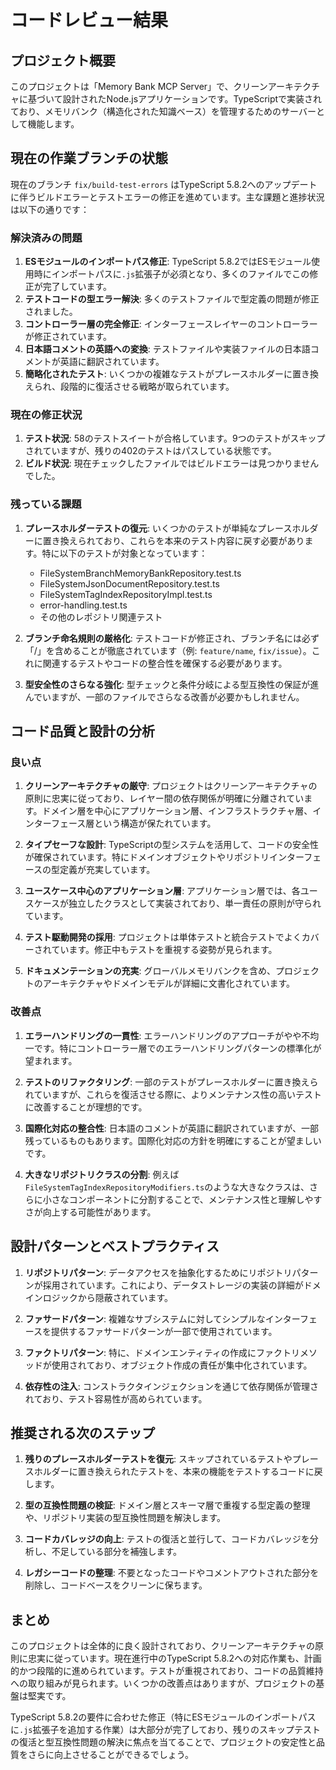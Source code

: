# コードレビュー結果

## プロジェクト概要

このプロジェクトは「Memory Bank MCP Server」で、クリーンアーキテクチャに基づいて設計されたNode.jsアプリケーションです。TypeScriptで実装されており、メモリバンク（構造化された知識ベース）を管理するためのサーバーとして機能します。

## 現在の作業ブランチの状態

現在のブランチ `fix/build-test-errors` はTypeScript 5.8.2へのアップデートに伴うビルドエラーとテストエラーの修正を進めています。主な課題と進捗状況は以下の通りです：

### 解決済みの問題

1. **ESモジュールのインポートパス修正**: TypeScript 5.8.2ではESモジュール使用時にインポートパスに`.js`拡張子が必須となり、多くのファイルでこの修正が完了しています。
2. **テストコードの型エラー解決**: 多くのテストファイルで型定義の問題が修正されました。
3. **コントローラー層の完全修正**: インターフェースレイヤーのコントローラーが修正されています。
4. **日本語コメントの英語への変換**: テストファイルや実装ファイルの日本語コメントが英語に翻訳されています。
5. **簡略化されたテスト**: いくつかの複雑なテストがプレースホルダーに置き換えられ、段階的に復活させる戦略が取られています。

### 現在の修正状況

1. **テスト状況**: 58のテストスイートが合格しています。9つのテストがスキップされていますが、残りの402のテストはパスしている状態です。
2. **ビルド状況**: 現在チェックしたファイルではビルドエラーは見つかりませんでした。

### 残っている課題

1. **プレースホルダーテストの復元**: いくつかのテストが単純なプレースホルダーに置き換えられており、これらを本来のテスト内容に戻す必要があります。特に以下のテストが対象となっています：
   - FileSystemBranchMemoryBankRepository.test.ts
   - FileSystemJsonDocumentRepository.test.ts
   - FileSystemTagIndexRepositoryImpl.test.ts
   - error-handling.test.ts
   - その他のレポジトリ関連テスト

2. **ブランチ命名規則の厳格化**: テストコードが修正され、ブランチ名には必ず「/」を含めることが徹底されています（例: `feature/name`, `fix/issue`）。これに関連するテストやコードの整合性を確保する必要があります。

3. **型安全性のさらなる強化**: 型チェックと条件分岐による型互換性の保証が進んでいますが、一部のファイルでさらなる改善が必要かもしれません。

## コード品質と設計の分析

### 良い点

1. **クリーンアーキテクチャの厳守**: プロジェクトはクリーンアーキテクチャの原則に忠実に従っており、レイヤー間の依存関係が明確に分離されています。ドメイン層を中心にアプリケーション層、インフラストラクチャ層、インターフェース層という構造が保たれています。

2. **タイプセーフな設計**: TypeScriptの型システムを活用して、コードの安全性が確保されています。特にドメインオブジェクトやリポジトリインターフェースの型定義が充実しています。

3. **ユースケース中心のアプリケーション層**: アプリケーション層では、各ユースケースが独立したクラスとして実装されており、単一責任の原則が守られています。

4. **テスト駆動開発の採用**: プロジェクトは単体テストと統合テストでよくカバーされています。修正中もテストを重視する姿勢が見られます。

5. **ドキュメンテーションの充実**: グローバルメモリバンクを含め、プロジェクトのアーキテクチャやドメインモデルが詳細に文書化されています。

### 改善点

1. **エラーハンドリングの一貫性**: エラーハンドリングのアプローチがやや不均一です。特にコントローラー層でのエラーハンドリングパターンの標準化が望まれます。

2. **テストのリファクタリング**: 一部のテストがプレースホルダーに置き換えられていますが、これらを復活させる際に、よりメンテナンス性の高いテストに改善することが理想的です。

3. **国際化対応の整合性**: 日本語のコメントが英語に翻訳されていますが、一部残っているものもあります。国際化対応の方針を明確にすることが望ましいです。

4. **大きなリポジトリクラスの分割**: 例えば`FileSystemTagIndexRepositoryModifiers.ts`のような大きなクラスは、さらに小さなコンポーネントに分割することで、メンテナンス性と理解しやすさが向上する可能性があります。

## 設計パターンとベストプラクティス

1. **リポジトリパターン**: データアクセスを抽象化するためにリポジトリパターンが採用されています。これにより、データストレージの実装の詳細がドメインロジックから隠蔽されています。

2. **ファサードパターン**: 複雑なサブシステムに対してシンプルなインターフェースを提供するファサードパターンが一部で使用されています。

3. **ファクトリパターン**: 特に、ドメインエンティティの作成にファクトリメソッドが使用されており、オブジェクト作成の責任が集中化されています。

4. **依存性の注入**: コンストラクタインジェクションを通じて依存関係が管理されており、テスト容易性が高められています。

## 推奨される次のステップ

1. **残りのプレースホルダーテストを復元**: スキップされているテストやプレースホルダーに置き換えられたテストを、本来の機能をテストするコードに戻します。

2. **型の互換性問題の検証**: ドメイン層とスキーマ層で重複する型定義の整理や、リポジトリ実装の型互換性問題を解決します。

3. **コードカバレッジの向上**: テストの復活と並行して、コードカバレッジを分析し、不足している部分を補強します。

4. **レガシーコードの整理**: 不要となったコードやコメントアウトされた部分を削除し、コードベースをクリーンに保ちます。

## まとめ

このプロジェクトは全体的に良く設計されており、クリーンアーキテクチャの原則に忠実に従っています。現在進行中のTypeScript 5.8.2への対応作業も、計画的かつ段階的に進められています。テストが重視されており、コードの品質維持への取り組みが見られます。いくつかの改善点はありますが、プロジェクトの基盤は堅実です。

TypeScript 5.8.2の要件に合わせた修正（特にESモジュールのインポートパスに`.js`拡張子を追加する作業）は大部分が完了しており、残りのスキップテストの復活と型互換性問題の解決に焦点を当てることで、プロジェクトの安定性と品質をさらに向上させることができるでしょう。
